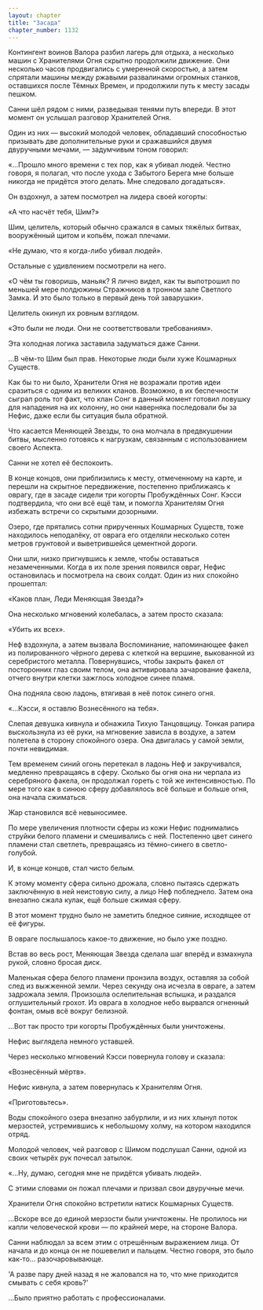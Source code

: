 ```yaml
---
layout: chapter
title: "Засада"
chapter_number: 1132
---
```


Контингент воинов Валора разбил лагерь для отдыха, а несколько машин с Хранителями Огня скрытно продолжили движение. Они несколько часов продвигались с умеренной скоростью, а затем спрятали машины между ржавыми развалинами огромных станков, оставшихся после Тёмных Времен, и продолжили путь к месту засады пешком.

Санни шёл рядом с ними, разведывая тенями путь впереди. В этот момент он услышал разговор Хранителей Огня.

Один из них — высокий молодой человек, обладавший способностью призывать две дополнительные руки и сражавшийся двумя двуручными мечами, — задумчивым тоном говорил:

«...Прошло много времени с тех пор, как я убивал людей. Честно говоря, я полагал, что после ухода с Забытого Берега мне больше никогда не придётся этого делать. Мне следовало догадаться».

Он вздохнул, а затем посмотрел на лидера своей когорты:

«А что насчёт тебя, Шим?»

Шим, целитель, который обычно сражался в самых тяжёлых битвах, вооружённый щитом и копьём, пожал плечами.

«Не думаю, что я когда-либо убивал людей».

Остальные с удивлением посмотрели на него.

«О чём ты говоришь, маньяк? Я лично видел, как ты выпотрошил по меньшей мере полдюжины Стражников в тронном зале Светлого Замка. И это было только в первый день той заварушки».

Целитель окинул их ровным взглядом.

«Это были не люди. Они не соответствовали требованиям».

Эта холодная логика заставила задуматься даже Санни.

...В чём-то Шим был прав. Некоторые люди были хуже Кошмарных Существ.

Как бы то ни было, Хранители Огня не возражали против идеи сразиться с одним из великих кланов. Возможно, в их беспечности сыграл роль тот факт, что клан Сонг в данный момент готовил ловушку для нападения на их колонну, но они наверняка последовали бы за Нефис, даже если бы ситуация была обратной.

Что касается Меняющей Звезды, то она молчала в предвкушении битвы, мысленно готовясь к нагрузкам, связанным с использованием своего Аспекта.

Санни не хотел её беспокоить.

В конце концов, они приблизились к месту, отмеченному на карте, и перешли на скрытное передвижение, постепенно приближаясь к оврагу, где в засаде сидели три когорты Пробуждённых Сонг. Кэсси подтвердила, что они всё ещё там, и помогла Хранителям Огня избежать встречи со скрытыми дозорными.

Озеро, где прятались сотни прирученных Кошмарных Существ, тоже находилось неподалёку, от оврага его отделяли несколько сотен метров грунтовой и выветрившейся цементной дороги.

Они шли, низко пригнувшись к земле, чтобы оставаться незамеченными. Когда в их поле зрения появился овраг, Нефис остановилась и посмотрела на своих солдат. Один из них спокойно прошептал:

«Каков план, Леди Меняющая Звезда?»

Она несколько мгновений колебалась, а затем просто сказала:

«Убить их всех».

Неф вздохнула, а затем вызвала Воспоминание, напоминающее факел из полированного чёрного дерева с клеткой на вершине, выкованной из серебристого металла. Повернувшись, чтобы закрыть факел от посторонних глаз своим телом, она активировала зачарование факела, отчего внутри клетки зажглось холодное синее пламя.

Она подняла свою ладонь, втягивая в неё поток синего огня.

«...Кэсси, я оставлю Вознесённого на тебя».

Слепая девушка кивнула и обнажила Тихую Танцовщицу. Тонкая рапира выскользнула из её руки, на мгновение зависла в воздухе, а затем полетела в сторону спокойного озера. Она двигалась у самой земли, почти невидимая.

Тем временем синий огонь перетекал в ладонь Неф и закручивался, медленно превращаясь в сферу. Сколько бы огня она ни черпала из серебряного факела, он продолжал гореть с той же интенсивностью. По мере того как в синюю сферу добавлялось всё больше и больше огня, она начала сжиматься.

Жар становился всё невыносимее.

По мере увеличения плотности сферы из кожи Нефис поднимались струйки белого пламени и смешивались с ней. Постепенно цвет синего пламени стал светлеть, превращаясь из тёмно-синего в светло-голубой.

И, в конце концов, стал чисто белым.

К этому моменту сфера сильно дрожала, словно пытаясь сдержать заключённую в ней неистовую силу, а лицо Неф побледнело. Затем она внезапно сжала кулак, ещё больше сжимая сферу.

В этот момент трудно было не заметить бледное сияние, исходящее от её фигуры.

В овраге послышалось какое-то движение, но было уже поздно.

Встав во весь рост, Меняющая Звезда сделала шаг вперёд и взмахнула рукой, словно бросая диск.

Маленькая сфера белого пламени пронзила воздух, оставляя за собой след из выжженной земли. Через секунду она исчезла в овраге, а затем задрожала земля. Произошла ослепительная вспышка, и раздался оглушительный грохот. Из оврага в холодное небо вырвался огненный фонтан, омыв всё вокруг белизной.

...Вот так просто три когорты Пробуждённых были уничтожены.

Нефис выглядела немного уставшей.

Через несколько мгновений Кэсси повернула голову и сказала:

«Вознесённый мёртв».

Нефис кивнула, а затем повернулась к Хранителям Огня.

«Приготовьтесь».

Воды спокойного озера внезапно забурлили, и из них хлынул поток мерзостей, устремившись к небольшому холму, на котором находился отряд.

Молодой человек, чей разговор с Шимом подслушал Санни, одной из своих четырёх рук почесал затылок.

«...Ну, думаю, сегодня мне не придётся убивать людей».

С этими словами он пожал плечами и призвал свои двуручные мечи.

Хранители Огня спокойно встретили натиск Кошмарных Существ.

...Вскоре все до единой мерзости были уничтожены. Не пролилось ни капли человеческой крови — по крайней мере, на стороне Валора.

Санни наблюдал за всем этим с отрешённым выражением лица. От начала и до конца он не пошевелил и пальцем. Честно говоря, это было как-то... разочаровывающе.

'А разве пару дней назад я не жаловался на то, что мне приходится смывать с себя кровь?'

...Было приятно работать с профессионалами.